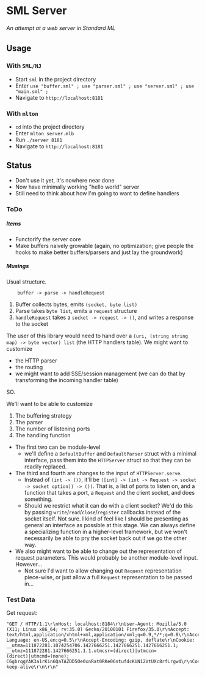 # SML Server
###### An attempt at a web server in Standard ML

## Usage

### With `SML/NJ`

- Start `sml` in the project directory
- Enter `use "buffer.sml" ; use "parser.sml" ; use "server.sml" ; use "main.sml" ;`
- Navigate to `http://localhost:8181`

### With `mlton`

- `cd` into the project directory
- Enter `mlton server.mlb`
- Run `./server 8181`
- Navigate to `http://localhost:8181`


## Status

- Don't use it yet, it's nowhere near done
- Now have minimally working "hello world" server
- Still need to think about how I'm going to want to define handlers

### ToDo

##### Items

- Functorify the server core
- Make buffers naively growable (again, no optimization; give people the hooks to make better buffers/parsers and just lay the groundwork)

##### Musings

Usual structure.

        buffer -> parse -> handleRequest

1. Buffer collects bytes, emits `(socket, byte list)`
2. Parse takes `byte list`, emits a `request` structure
3. `handleRequest` takes a `socket -> request -> ()`, and writes a response to the socket

The user of this library would need to hand over a `(uri, (string string map) -> byte vector) list` (the HTTP handlers table). We might want to customize

- the HTTP parser
- the routing
- we might want to add SSE/session management (we can do that by transforming the incoming handler table)

SO.

We'll want to be able to customize

1. The buffering strategy
2. The parser
3. The number of listening ports
4. The handling function

- The first two can be module-level
	- we'll define a `DefaultBuffer` and `DefaultParser` struct with a minimal interface, pass them into the `HTTPServer` struct so that they can be readily replaced.
- The third and fourth are changes to the input of `HTTPServer.serve`.
	- Instead of `(int -> ())`, it'll be `([int] -> (int -> Request -> socket -> socket option)) -> ())`. That is, a list of ports to listen on, and a function that takes a port, a `Request` and the client socket, and does something.
	- Should we restrict what it can do with a client socket? We'd do this by passing `write`/`read`/`close`/`register` callbacks instead of the socket itself. Not sure. I kind of feel like I should be presenting as general an interface as possible at this stage. We can always define a specializing function in a higher-level framework, but we won't necessarily be able to pry the socket back out if we go the other way.
- We also might want to be able to change out the representation of request parameters. This would probably be another module-level input. However...
	- Not sure I'd want to allow changing out `Request` representation piece-wise, or just allow a full `Request` representation to be passed in...

### Test Data

Get request:

    "GET / HTTP/1.1\r\nHost: localhost:8184\r\nUser-Agent: Mozilla/5.0 (X11; Linux x86_64; rv:35.0) Gecko/20100101 Firefox/35.0\r\nAccept: text/html,application/xhtml+xml,application/xml;q=0.9,*/*;q=0.8\r\nAccept-Language: en-US,en;q=0.5\r\nAccept-Encoding: gzip, deflate\r\nCookie: __utma=111872281.1074254706.1427666251.1427666251.1427666251.1; __utmz=111872281.1427666251.1.1.utmcsr=(direct)|utmccn=(direct)|utmcmd=(none); C6gbrqqYAK3a1rKin6QaTAZDD5Oe0xnRat0RKe06ntufdcKUN12VtUXc8rfLrgw4\r\nConnection: keep-alive\r\n\r\n"
